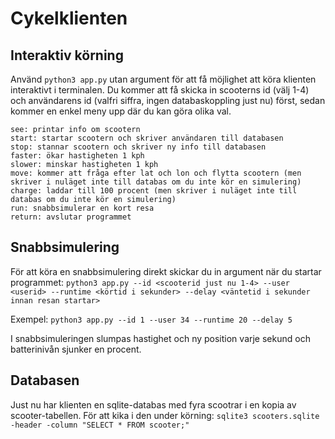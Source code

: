 # Cykelklienten

## Interaktiv körning

Använd `python3 app.py` utan argument för att få möjlighet att köra klienten interaktivt i terminalen. Du kommer att få skicka in scooterns id (välj 1-4) och användarens id (valfri siffra, ingen databaskoppling just nu) först, sedan kommer en enkel meny upp där du kan göra olika val.

```
see: printar info om scootern
start: startar scootern och skriver användaren till databasen
stop: stannar scootern och skriver ny info till databasen
faster: ökar hastigheten 1 kph
slower: minskar hastigheten 1 kph
move: kommer att fråga efter lat och lon och flytta scootern (men skriver i nuläget inte till databas om du inte kör en simulering)
charge: laddar till 100 procent (men skriver i nuläget inte till databas om du inte kör en simulering)
run: snabbsimulerar en kort resa
return: avslutar programmet
```
## Snabbsimulering

För att köra en snabbsimulering direkt skickar du in argument när du startar programmet: `python3 app.py --id <scooterid just nu 1-4> --user <userid> --runtime <körtid i sekunder> --delay <väntetid i sekunder innan resan startar>`

Exempel: ```python3 app.py --id 1 --user 34 --runtime 20 --delay 5```

I snabbsimuleringen slumpas hastighet och ny position varje sekund och batterinivån sjunker en procent.

## Databasen
Just nu har klienten en sqlite-databas med fyra scootrar i en kopia av scooter-tabellen. För att kika i den under körning: ```sqlite3 scooters.sqlite -header -column "SELECT * FROM scooter;"```